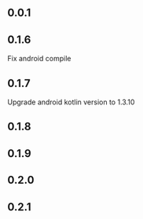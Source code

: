 ## 0.0.1

## 0.1.6
Fix android compile

## 0.1.7
Upgrade android kotlin version to 1.3.10

## 0.1.8

## 0.1.9

## 0.2.0

## 0.2.1